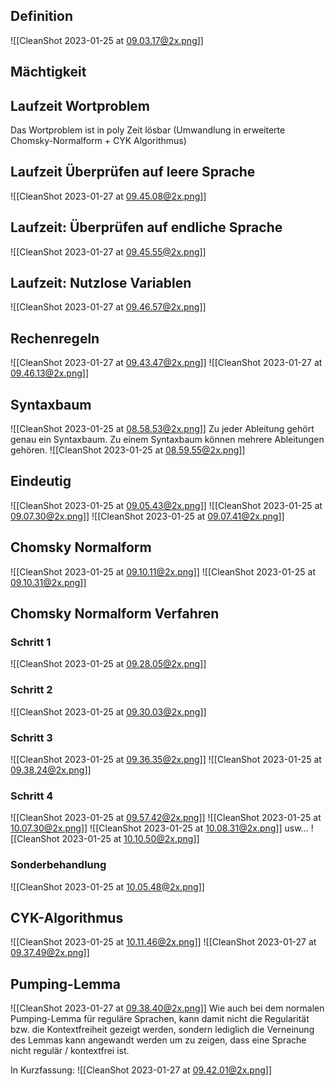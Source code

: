 ## Definition

![[CleanShot 2023-01-25 at 09.03.17@2x.png]]

## Mächtigkeit

## Laufzeit Wortproblem

Das Wortproblem ist in poly Zeit lösbar (Umwandlung in erweiterte Chomsky-Normalform + CYK Algorithmus)

## Laufzeit Überprüfen auf leere Sprache

![[CleanShot 2023-01-27 at 09.45.08@2x.png]]

## Laufzeit: Überprüfen auf endliche Sprache

![[CleanShot 2023-01-27 at 09.45.55@2x.png]]

## Laufzeit: Nutzlose Variablen

![[CleanShot 2023-01-27 at 09.46.57@2x.png]]

## Rechenregeln

![[CleanShot 2023-01-27 at 09.43.47@2x.png]]
![[CleanShot 2023-01-27 at 09.46.13@2x.png]]

## Syntaxbaum

![[CleanShot 2023-01-25 at 08.58.53@2x.png]]
Zu jeder Ableitung gehört genau ein Syntaxbaum. Zu einem Syntaxbaum können mehrere Ableitungen gehören.
![[CleanShot 2023-01-25 at 08.59.55@2x.png]]

## Eindeutig

![[CleanShot 2023-01-25 at 09.05.43@2x.png]]
![[CleanShot 2023-01-25 at 09.07.30@2x.png]]
![[CleanShot 2023-01-25 at 09.07.41@2x.png]]

## Chomsky Normalform

![[CleanShot 2023-01-25 at 09.10.11@2x.png]]
![[CleanShot 2023-01-25 at 09.10.31@2x.png]]

## Chomsky Normalform Verfahren

### Schritt 1

![[CleanShot 2023-01-25 at 09.28.05@2x.png]]

### Schritt 2

![[CleanShot 2023-01-25 at 09.30.03@2x.png]]

### Schritt 3

![[CleanShot 2023-01-25 at 09.36.35@2x.png]]
![[CleanShot 2023-01-25 at 09.38.24@2x.png]]

### Schritt 4

![[CleanShot 2023-01-25 at 09.57.42@2x.png]]
![[CleanShot 2023-01-25 at 10.07.30@2x.png]]
![[CleanShot 2023-01-25 at 10.08.31@2x.png]]
usw...
![[CleanShot 2023-01-25 at 10.10.50@2x.png]]

### Sonderbehandlung

![[CleanShot 2023-01-25 at 10.05.48@2x.png]]

## CYK-Algorithmus

![[CleanShot 2023-01-25 at 10.11.46@2x.png]]
![[CleanShot 2023-01-27 at 09.37.49@2x.png]]

## Pumping-Lemma

![[CleanShot 2023-01-27 at 09.38.40@2x.png]]
Wie auch bei dem normalen Pumping-Lemma für reguläre Sprachen, kann damit nicht die Regularität bzw. die Kontextfreiheit gezeigt werden, sondern lediglich die Verneinung des Lemmas kann angewandt werden um zu zeigen, dass eine Sprache nicht regulär / kontextfrei ist.

In Kurzfassung:
![[CleanShot 2023-01-27 at 09.42.01@2x.png]]
